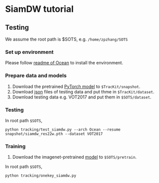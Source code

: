 # SiamDW tutorial
## Testing

We assume the root path is $SOTS, e.g. `/home/zpzhang/SOTS`
### Set up environment
Please follow [readme of Ocean](../Ocean/ocean.md) to install the environment.

### Prepare data and models
1. Download the pretrained [PyTorch model](https://drive.google.com/drive/folders/1QhNlhsatD0ufdz7Gxd2hgyRMxR4k_5z-?usp=sharing) to `$TracKit/snapshot`.
2. Download [json](https://drive.google.com/open?id=1S-RkzyMVRFWueWW91NmZldUJuDyhGdp1) files of testing data and put thme in `$TracKit/dataset`.
3. Download testing data e.g. VOT2017 and put them in `$SOTS/dataset`. 

### Testing
In root path `$SOTS`,
```
python tracking/test_siamdw.py --arch Ocean --resume snapshot/siamdw_res22w.pth --dataset VOT2017
```

### Training
1. Download the imagenet-pretrained [model](https://drive.google.com/drive/folders/13qgXymmi6u_YgHljU7D3BikSa4wx314U?usp=sharing) to `$SOTS/pretrain`.


In root path `$SOTS`,
```
python tracking/onekey_siamdw.py
```
